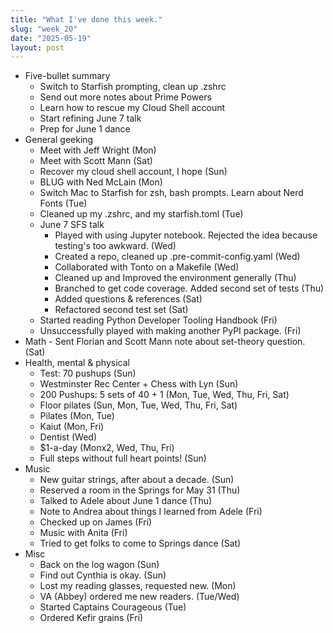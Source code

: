 ```yaml
---
title: "What I've done this week."
slug: "week_20"
date: "2025-05-19"
layout: post
---
```


* Five-bullet summary
    - Switch to Starfish prompting, clean up .zshrc
    - Send out more notes about Prime Powers
    - Learn how to rescue my Cloud Shell account
    - Start refining June 7 talk
    - Prep for June 1 dance
* General geeking
    - Meet with Jeff Wright (Mon)
    - Meet with Scott Mann (Sat)
    - Recover my cloud shell account, I hope (Sun)
    - BLUG with Ned McLain (Mon)
    - Switch Mac to Starfish for zsh, bash prompts. Learn about Nerd Fonts (Tue)
    - Cleaned up my .zshrc, and my starfish.toml (Tue)
    - June 7 SFS talk
        - Played with using Jupyter notebook. Rejected the idea because testing's too awkward. (Wed)
        - Created a repo, cleaned up .pre-commit-config.yaml (Wed)
        - Collaborated with Tonto on a Makefile (Wed)
        - Cleaned up and Improved the environment generally (Thu)
        - Branched to get code coverage. Added second set of tests (Thu)
        - Added questions & references (Sat)
        - Refactored second test set (Sat)
    - Started reading Python Developer Tooling Handbook (Fri)
    - Unsuccessfully played with making another PyPI package. (Fri)
* Math
        - Sent Florian and Scott Mann note about set-theory question. (Sat)
* Health, mental & physical
    - Test: 70 pushups (Sun)
    - Westminster Rec Center + Chess with Lyn (Sun)
    - 200 Pushups: 5 sets of 40 + 1 (Mon, Tue, Wed, Thu, Fri, Sat)
    - Floor pilates (Sun, Mon, Tue, Wed, Thu, Fri, Sat)
    - Pilates (Mon, Tue)
    - Kaiut (Mon, Fri)
    - Dentist (Wed)
    - $1-a-day (Monx2, Wed, Thu, Fri)
    - Full steps without full heart points! (Sun)
* Music
    - New guitar strings, after about a decade. (Sun)
    - Reserved a room in the Springs for May 31 (Thu)
    - Talked to Adele about June 1 dance (Thu)
    - Note to Andrea about things I learned from Adele (Fri)
    - Checked up on James (Fri)
    - Music with Anita (Fri)
    - Tried to get folks to come to Springs dance (Sat)
* Misc
    - Back on the log wagon (Sun)
    - Find out Cynthia is okay. (Sun)
    - Lost my reading glasses, requested new. (Mon)
    - VA (Abbey) ordered me new readers. (Tue/Wed)
    - Started Captains Courageous (Tue)
    - Ordered Kefir grains (Fri)
